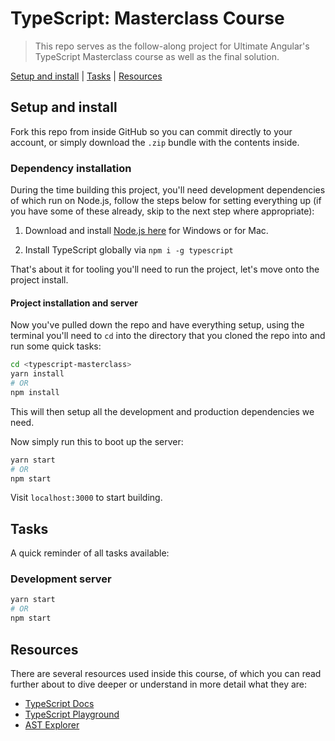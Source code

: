 # TypeScript: Masterclass Course

> This repo serves as the follow-along project for Ultimate Angular's TypeScript Masterclass course as well as the final solution.

[Setup and install](#setup-and-install) | [Tasks](#tasks) |
[Resources](#resources)

## Setup and install

Fork this repo from inside GitHub so you can commit directly to your account, or simply download the `.zip` bundle with the contents inside.

### Dependency installation

During the time building this project, you'll need development dependencies of which run on Node.js, follow the steps below for setting everything up (if you have some of these already, skip to the next step where appropriate):

1. Download and install [Node.js here](https://nodejs.org/en/download/) for Windows or for Mac.

2. Install TypeScript globally via `npm i -g typescript`

That's about it for tooling you'll need to run the project, let's move onto the project install.

#### Project installation and server

Now you've pulled down the repo and have everything setup, using the terminal you'll need to `cd` into the directory that you cloned the repo into and run some quick tasks:

```bash
cd <typescript-masterclass>
yarn install
# OR
npm install
```

This will then setup all the development and production dependencies we need.

Now simply run this to boot up the server:

```bash
yarn start
# OR
npm start
```

Visit `localhost:3000` to start building.

## Tasks

A quick reminder of all tasks available:

### Development server

```bash
yarn start
# OR
npm start
```

## Resources

There are several resources used inside this course, of which you can read further about to dive deeper or understand in more detail what they are:

- [TypeScript Docs](https://www.typescriptlang.org)
- [TypeScript Playground](https://www.typescriptlang.org/play)
- [AST Explorer](https://astexplorer.net)
